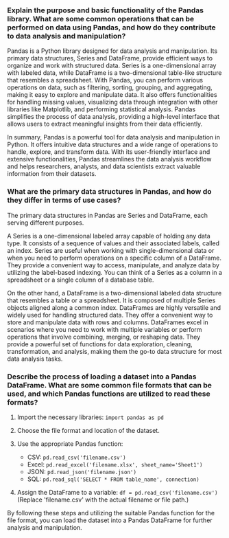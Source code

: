 ### Explain the purpose and basic functionality of the Pandas library. What are some common operations that can be performed on data using Pandas, and how do they contribute to data analysis and manipulation?
Pandas is a Python library designed for data analysis and manipulation. Its primary data structures, Series and DataFrame, provide efficient ways to organize and work with structured data. Series is a one-dimensional array with labeled data, while DataFrame is a two-dimensional table-like structure that resembles a spreadsheet. With Pandas, you can perform various operations on data, such as filtering, sorting, grouping, and aggregating, making it easy to explore and manipulate data. It also offers functionalities for handling missing values, visualizing data through integration with other libraries like Matplotlib, and performing statistical analysis. Pandas simplifies the process of data analysis, providing a high-level interface that allows users to extract meaningful insights from their data efficiently.

In summary, Pandas is a powerful tool for data analysis and manipulation in Python. It offers intuitive data structures and a wide range of operations to handle, explore, and transform data. With its user-friendly interface and extensive functionalities, Pandas streamlines the data analysis workflow and helps researchers, analysts, and data scientists extract valuable information from their datasets.

### What are the primary data structures in Pandas, and how do they differ in terms of use cases?
The primary data structures in Pandas are Series and DataFrame, each serving different purposes. 

A Series is a one-dimensional labeled array capable of holding any data type. It consists of a sequence of values and their associated labels, called an index. Series are useful when working with single-dimensional data or when you need to perform operations on a specific column of a DataFrame. They provide a convenient way to access, manipulate, and analyze data by utilizing the label-based indexing. You can think of a Series as a column in a spreadsheet or a single column of a database table.

On the other hand, a DataFrame is a two-dimensional labeled data structure that resembles a table or a spreadsheet. It is composed of multiple Series objects aligned along a common index. DataFrames are highly versatile and widely used for handling structured data. They offer a convenient way to store and manipulate data with rows and columns. DataFrames excel in scenarios where you need to work with multiple variables or perform operations that involve combining, merging, or reshaping data. They provide a powerful set of functions for data exploration, cleaning, transformation, and analysis, making them the go-to data structure for most data analysis tasks.

### Describe the process of loading a dataset into a Pandas DataFrame. What are some common file formats that can be used, and which Pandas functions are utilized to read these formats?

1. Import the necessary libraries: `import pandas as pd`

2. Choose the file format and location of the dataset.

3. Use the appropriate Pandas function:
   - CSV: `pd.read_csv('filename.csv')`
   - Excel: `pd.read_excel('filename.xlsx', sheet_name='Sheet1')`
   - JSON: `pd.read_json('filename.json')`
   - SQL: `pd.read_sql('SELECT * FROM table_name', connection)`

4. Assign the DataFrame to a variable: `df = pd.read_csv('filename.csv')` (Replace 'filename.csv' with the actual filename or file path.)

By following these steps and utilizing the suitable Pandas function for the file format, you can load the dataset into a Pandas DataFrame for further analysis and manipulation.
